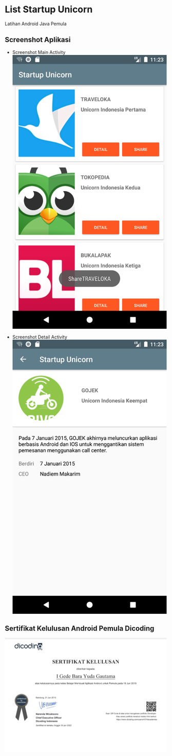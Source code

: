# List Startup Unicorn
Latihan Android Java Pemula

## Screenshot Aplikasi
* Screenshot Main Activity
![Screenshot 1](https://raw.githubusercontent.com/barayuda/startup/master/screenshot_1.png)

* Screenshot Detail Activity
![Screenshot 2](https://raw.githubusercontent.com/barayuda/startup/master/screenshot_2.png)

## Sertifikat Kelulusan Android Pemula Dicoding
![Sertifikat Dicoding](https://raw.githubusercontent.com/barayuda/startup/master/sertifikat.png)
